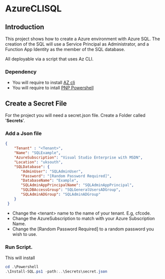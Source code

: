# AzureCLISQL

## Introduction
This project shows how to create a Azure environment with Azure SQL. The creation of the SQL will use a Service Principal as Administrator, and a Function App Identity as the member of the SQL database.

All deployable via a script that uses Az CLI. 

### Dependency

- You will require to install [AZ cli](https://docs.microsoft.com/en-us/cli/azure/install-azure-cli?view=azure-cli-latest)
- You will require to intall [PNP Powershell](https://docs.microsoft.com/en-us/powershell/sharepoint/sharepoint-pnp/sharepoint-pnp-cmdlets?view=sharepoint-ps)

## Create a Secret File
For the project you will need a secret.json file. Create a Folder called '<b>Secrets</b>'.

### Add a Json file

```json
{
    "Tenant" : "<Tenant>",
    "Name": "SQLExample",
    "AzureSubscription": "Visual Studio Enterprise with MSDN",
    "Location": "uksouth",
    "SQLDatabase": {
       "AdminUser": "SQLAdminUser",
       "Password": "[Random Password Required]",
       "DatabaseName": "Example",
       "SQLAdminAppPrincipalName": "SQLAdminAppPrincipal",
       "SQLDBAccessGroup": "SQLGeneralUsersADGroup",
       "SQLAdminADGroup": "SQLAdminADGroup"
    }
 }
```
- Change the &lt;tenant&gt; name to the name of your tenant. E.g, cfcode.
- Change the AzureSubscription to match with your Azure Subscription Name. 
- Change the [Random Password Required] to a random password you wish to use.


### Run Script.
This will install 
```Powershell
cd .\Powershell
.\Install-SQL.ps1 -path:..\Secrets\secret.json
```
